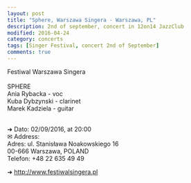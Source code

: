 ```yaml
---
layout: post
title: "Sphere, Warszawa Singera - Warszawa, PL"
description: 2nd of september, concert in 12on14 JazzClub
modified: 2016-04-24
category: concerts
tags: [Singer Festival, concert 2nd of September]
comments: true
---
```

Festiwal Warszawa Singera<br><br>
SPHERE<br>
Ania Rybacka - voc<br>
Kuba Dybzynski - clarinet<br>
Marek Kadziela - guitar<br><br>

➜ Dato: 02/09/2016, at 20:00<br>
✉ Address:<br>
Adres: ul. Stanisława Noakowskiego 16<br>
00-666 Warszawa, POLAND<br>
Telefon: +48 22 635 49 49<br>

➜ <a href="http://www.festiwalsingera.pl">http://www.festiwalsingera.pl</a>







